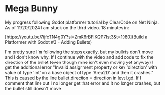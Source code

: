 # Mega Bunny
My progress following Godot platformer tutorial by ClearCode on Net Ninja. As of 11/20/2024 I am stuck on the third video. 18 minutes in: 
 
[https://youtu.be/7ijfcTN4g0Y?si=ZmK6rBFlKQP7Ist3&t=1080](Build a Platformer with Godot #3 - Adding Bullets)

I'm pretty sure I'm following the steps exactly, but my bullets don't move and I don't know why. If I continue with the video and add code to fix the direction of the bullet (even though mine isn't even moving yet anyway) I get the additional error "Invalid assignment property or key 'direction' with value of type 'int' on a base object of type 'Area2D' and then it crashes." This is caused by the line bullet.direction = direction in level.gd. If I comment that line out I no longer get that error and it no longer crashes, but the bullet still doesn't move
